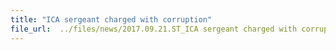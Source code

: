 ```yaml
---
title: "ICA sergeant charged with corruption"
file_url:  ../files/news/2017.09.21.ST_ICA sergeant charged with corruption.pdf
---
```

